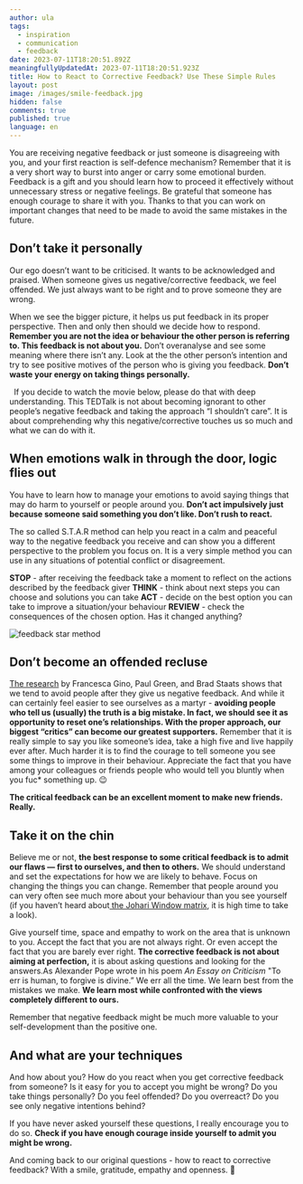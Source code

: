 ```yaml
---
author: ula
tags:
  - inspiration
  - communication
  - feedback
date: 2023-07-11T18:20:51.892Z
meaningfullyUpdatedAt: 2023-07-11T18:20:51.923Z
title: How to React to Corrective Feedback? Use These Simple Rules
layout: post
image: /images/smile-feedback.jpg
hidden: false
comments: true
published: true
language: en
---
```

You are receiving negative feedback or just someone is disagreeing with you, and your first reaction is self-defence mechanism? Remember that it is a very short way to burst into anger or carry some emotional burden. Feedback is a gift and you should learn how to proceed it effectively without unnecessary stress or negative feelings. Be grateful that someone has enough courage to share it with you. Thanks to that you can work on important changes that need to be made to avoid the same mistakes in the future.

## Don’t take it personally

Our ego doesn’t want to be criticised. It wants to be acknowledged and praised. When someone gives us negative/corrective feedback, we feel offended. We just always want to be right and to prove someone they are wrong.

When we see the bigger picture, it helps us put feedback in its proper perspective. Then and only then should we decide how to respond. **Remember you are not the idea or behaviour the other person is referring to. This feedback is not about you.** Don’t overanalyse and see some meaning where there isn’t any. Look at the the other person’s intention and try to see positive motives of the person who is giving you feedback. **Don’t waste your energy on taking things personally.** 

  If you decide to watch the movie below, please do that with deep understanding. This TEDTalk is not about becoming ignorant to other people’s negative feedback and taking the approach “I shouldn’t care”. It is about comprehending why this negative/corrective touches us so much and what we can do with it.

<YouTubeEmbed url='https://www.youtube.com/watch?v=LnJwH_PZXnM' />

## When emotions walk in through the door, logic flies out  

You have to learn how to manage your emotions to avoid saying things that may do harm to yourself or people around you. **Don’t act impulsively just because someone said something you don’t like. Don’t rush to react.** 

The so called S.T.A.R method can help you react in a calm and peaceful way to the negative feedback you receive and can show you a different perspective to the problem you focus on. It is a very simple method you can use in any situations of potential conflict or disagreement. 

**STOP** - after receiving the feedback take a moment to reflect on the actions described by the feedback giver 
**THINK** - think about next steps you can choose and solutions you can take 
**ACT** - decide on the best option you can take to improve a situation/your behaviour 
**REVIEW** - check the consequences of the chosen option. Has it changed anything?

<div class="image"><img src="/images/feedback-star-method.png" alt="feedback star method" title="undefined"  /> </div>

## Don’t become an offended recluse

[The research](https://hbr.org/2016/09/research-we-drop-people-who-give-us-critical-feedback) by Francesca Gino, Paul Green, and Brad Staats shows that we tend to avoid people after they give us negative feedback. And while it can certainly feel easier to see ourselves as a martyr - **avoiding people who tell us (usually) the truth is a big mistake. In fact, we should see it as opportunity to reset one’s relationships. With the proper approach, our biggest “critics” can become our greatest supporters.** Remember that it is really simple to say you like someone’s idea, take a high five and live happily ever after. Much harder it is to find the courage to tell someone you see some things to improve in their behaviour. Appreciate the fact that you have among your colleagues or friends people who would tell you bluntly when you fuc* something up. 😉

**The critical feedback can be an excellent moment to make new friends. Really.** 

## Take it on the chin

Believe me or not, **the best response to some critical feedback is to admit our flaws — first to ourselves, and then to others.** We should understand and set the expectations for how we are likely to behave. Focus on changing the things you can change. Remember that people around you can very often see much more about your behaviour than you see yourself (if you haven’t heard about[ the Johari Window matrix](https://brightinventions.pl/blog/the-johari-window-as-a-tool-in-feedback-processing/), it is high time to take a look). 

Give yourself time, space and empathy to work on the area that is unknown to you. Accept the fact that you are not always right. Or even accept the fact that you are barely ever right. **The corrective feedback is not about aiming at perfection,** it is about asking questions and looking for the answers.As Alexander Pope wrote in his poem *An Essay on Criticism* "To err is human, to forgive is divine.” We err all the time. We learn best from the mistakes we make. **We learn most while confronted with the views completely different to ours.** 

Remember that negative feedback might be much more valuable to your self-development than the positive one. 

<GiphyEmbed url='https://media.giphy.com/media/xUNda7NlTLmCGj6bU4/giphy.gif' />

## And what are your techniques

And how about you? How do you react when you get corrective feedback from someone? Is it easy for you to accept you might be wrong? Do you take things personally? Do you feel offended? Do you overreact? Do you see only negative intentions behind? 

If you have never asked yourself these questions, I really encourage you to do so. **Check if you have enough courage inside yourself to admit you might be wrong.**

And coming back to our original questions - how to react to corrective feedback? With a smile, gratitude, empathy and openness. 🧡
